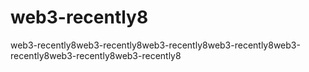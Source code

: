 # web3-recently8
web3-recently8web3-recently8web3-recently8web3-recently8web3-recently8web3-recently8web3-recently8
